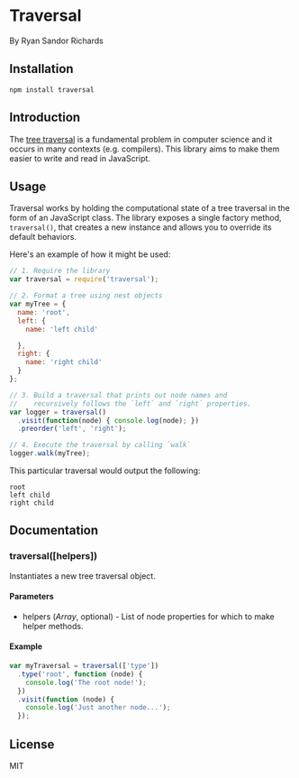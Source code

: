 # Traversal
By Ryan Sandor Richards

## Installation
`npm install traversal`

## Introduction

The [tree traversal](http://en.wikipedia.org/wiki/Tree_traversal) is a fundamental problem in computer science and it occurs in many contexts (e.g. compilers). This library aims to make them easier to write and read in JavaScript.

## Usage

Traversal works by holding the computational state of a tree traversal in the form of an JavaScript class. The library exposes a single factory method, `traversal()`, that creates a new instance and allows you to override its default behaviors.

Here's an example of how it might be used:

```js
// 1. Require the library
var traversal = require('traversal');

// 2. Format a tree using nest objects
var myTree = {
  name: 'root',
  left: {
    name: 'left child'

  },
  right: {
    name: 'right child'
  }
};

// 3. Build a traversal that prints out node names and
//    recursively follows the `left` and `right` properties.
var logger = traversal()
  .visit(function(node) { console.log(node); })
  .preorder('left', 'right');

// 4. Execute the traversal by calling `walk`
logger.walk(myTree);
```

This particular traversal would output the following:

```
root
left child
right child
```

## Documentation

### traversal([helpers])

Instantiates a new tree traversal object.

#### Parameters

* helpers (*Array*, optional) - List of node properties for which to make helper
  methods.

#### Example
```js
var myTraversal = traversal(['type'])
  .type('root', function (node) {
    console.log('The root node!');
  })
  .visit(function (node) {
    console.log('Just another node...');
  });
```

## License
MIT
